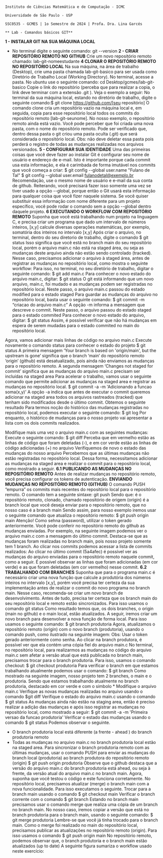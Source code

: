                                                                                                   Instituto de Ciências Matemática e de Computação - ICMC
                                                                                                            Universidade de São Paulo - USP
                                                                                                  SSC0535 - GCMES | 1o Semestre de 2024 | Profa. Dra. Lina Garcés
                                                                                                              ** Lab - Comandos básicos GIT**
**1 - INSTALAR GIT NA SUA MÁQUINA LOCAL**
- No terminal digite o seguinte comando:
      git --version
**2 - CRIAR REPOSITÓRIO REMOTO NO GITHUB**
Crie um novo repositório remoto chamado: lab-git-nomeestudante
**4 CLONAR O REPOSITÓRIO REMOTO NO REPOSITÓRIO LOCAL**
Na sua máquina, na área de trabalho (Desktop), crie uma pasta chamada lab-git-basico
para ser usada como Diretório de Trabalho Local (Working Directory).
No terminal, acesse a pasta. No ubuntu use o seguinte comando:
cd Desktop/gcmes/lab-git-basico
Copie o link do repositório (perceba que para realizar a copia, o link deve terminar com a
extensão .git ). Veja o exemplo a seguir:
No terminal da sua máquina local, estando no diretório de trabalho, digite o seguinte
comando:$ git clone https://github.com/[seu repositório]
O comando clone cria um repositório vazio na máquina local e, em seguida, copia para
esse repositório local todos os commits do repositório remoto [lab-git-seunome]. No nosso
exemplo, o repositório remoto ainda está vazio.
Você pode perceber que foi criada uma nova pasta, com o nome do repositório remoto.
Pode ser verificado que, dentro dessa pasta o git criou uma pasta oculta (.git) que será
considerada o repositório local.
Obs: não deve deletar essa pasta pois perderá o registro de todas as mudanças realizadas
nos arquivos versionados.
**5 - CONFIGURAR SUA IDENTIDADE**
Uma das primeiras coisas que você deve fazer ao instalar Git é configurar seu nome de
usuário e endereço de e-mail. Isto é importante porque cada commit usa esta informação, e
ela é carimbada de forma imutável nos commits que você começa a criar:
$ git config --global user.name "Fulano de Tal"
$ git config --global user.email fulanodetal@exemplo.br
Recomendação, use o mesmo nome de usuário e e-mail da sua conta de github.
Reiterando, você precisará fazer isso somente uma vez se tiver usado a opção --global,
porque então o Git usará esta informação para qualquer coisa que você fizer naquele
sistema. Se você quiser substituir essa informação com nome diferente para um projeto
específico, você pode rodar o comando sem a opção --global dentro daquele projeto.
**6 EXECUTANDO O WORKFLOW COM REPOSITÓRIO REMOTO**
Suponha que você está trabalhando num projeto na linguagem C, e precisa criar um
programa que dado um intervalo de números inteiros, [x,y] calcule diversas operações
matemáticas, por exemplo, somatória dos inteiros no intervalo [x,y]
Após criar o arquivo, no terminal, dentro do seu diretorio de trabalho, digite o comando
$ git status
Isso significa que você está no branch main do seu repositório local, porém o arquivo main.c
não está na staged área, ou seja as mudanças deste arquivo ainda não estão sendo
controlado (tracked).
Nesse caso, precisamos adicionar o arquivo à staged área, antes de registrar as mudanças
no repositório local, como mostra o seguinte workflow:
Para isso, no terminal, no seu diretório de trabalho, digitar o seguinte comando:
$ git add main.c
Para conhecer o novo estado do arquivo main.c, digitar:
$ git status
O git está informando que um novo arquivo, main.c, foi mudado e as mudanças podem ser
registradas no repositório local.
Neste passo, o arquivo main.c passou do estado modified para o estado staged
Para guardar as mudanças do arquivo no repositório local, basta usar o seguinte comando:
$ git commit -m “criacao do arquivo main.c”
A opção -m informa a mensagem que descreve o commit.
Neste passo, o arquivo passou do estado staged para o estado commited
Para conhecer o novo estado do arquivo, digitar:
$ git status
Assim, é possível verificar que não há mudanças em espera de serem mudadas para o
estado commited no main do repositório local.

Agora, vamos adicionar mais linhas de código no arquivo main.c
Execute novamente o comando status para conhecer o estado do projeto
$ git status
A primeira mensagem ‘Your branch is based on 'origin/main', but the upstream
is gone’ significa que o branch ‘main’ do repositório remoto ‘origin’ (github) está
desatualizado, pois ainda não enviamos as mudanças para o repositório remoto.
A segunda mensagem ‘Changes not staged for commit’ significa que as mudanças do
arquivo main.c precisam ser incluídas na staged area
Para acelerar o trabalho, vamos usar o seguinte comando que permite adicionar as
mudanças na staged area e registrar as mudanças no repositório local.
$ git commit -a -m 'Adicionando a funcao soma(x,y)'
A opção -a indica que antes de executar o commit queremos adicionar na staged area
todos os arquivos rastreados (tracked) que tenham sido modificados desde o último commit.
Obtemos o seguinte resultado
Para termos noção do histórico das mudanças registradas no repositório local, podemos
executar o seguinte comando:
$ git log
Por enquanto, o histórico de mudanças para o nosso projeto vai apresentar a lista com os
dois commits realizados.

Modifique mais uma vez o arquivo main.c com as seguintes mudanças:
Execute o seguinte comando:
$ git diff
Perceba que em vermelho estão as linhas de código que foram deletadas (-), e em cor
verde estão as linhas de código adicionadas (+) no arquivo
Verifiquemos de novo o estado das mudanças do nosso arquivo
Percebemos que as últimas mudanças não estão registradas no repositório local. Dessa
forma, necessitamos adicionar as mudanças na staged area e realizar o commit para o
repositório local, como mostrado a seguir.
**6.1 PUBLICANDO AS MUDANÇAS NO REPOSITÓRIO REMOTO**
Antes de realizar mudanças no repositório remoto, você precisa configurar os tokens de
autenticação. 
**ENVIANDO MUDANÇAS NO REPOSITÓRIO REMOTO (GITHUB)**
O comando PUSH “empurra” os commits mais recentes do repositório local para o
repositório remoto.
O comando tem a seguinte sintaxe: git push <remote> <branch>
Sendo que:
<remote> é o repositório remoto, clonado, chamado repositório de origem (origin)
<branch> é a branch local que você deseja enviar para o repositório remoto, que no
nosso caso é a branch main
Sendo assim, para nosso exemplo iremos usar o seguinte comando que atualiza o
repositório remoto:
$ git push origin main
Atenção! Como sehna (password), utilizar o token gerado anteriormente.
Você pode conferir no repositório remoto do github as mudanças enviadas. Por exemplo, na
seguinte imagem podemos ver o arquivo main.c com a mensagem do último commit.
Destaca-se que as mudanças foram realizadas no branch main, pois nosso projeto somente
tem 1 branch.
Ao clicar nos commits podemos acessar a lista de commits realizados:
Ao clicar no último commit (5a4afec) é possível ver as mudanças do arquivo enviadas para
o repositório remoto naquele commit, como a seguir.
É possível observar as linhas que foram adicionadas (em cor verde) e as que foram
deletadas (em cor vermelho) nesse commit.
**6.2 TRABALHANDO COM BRANCHES**
Suponha que para o programa main.c é necessário criar uma nova função que calcule a
produtória dos números inteiros no intervalo [x,y], porém você precisa ter certeza da sua
implementação antes de realizar o commit do novo programa no branch main.
Nesse caso, recomenda-se criar um novo branch de desenvolvimento.
Antes de tudo, precisa ter certeza que os branch main do seu repositório local e remoto
estão sincronizados. Para isso usamos o comando git status
Como resultado temos que, os dois branches, o origin (main no github) e o main local,
estão atualizados.
A seguir, iremos criar um novo branch para desenvolver a nova função de forma local. Para
isso usamos o seguinte comando:
$ git branch produtoria
Agora, atualizamos o repositório remoto (origin) com o novo branch (produtoria), usando o
comando push, como ilustrado na seguinte imagem:
Obs: Usar o token gerado anteriormente como senha.
Ao clicar na branch produtora, é possível ver que ela contém uma cópia fiel do arquivo
main.c
No terminal, no repositório local, para realizarmos as mudanças no código do arquivo
main.c sem afetar a versão atual que está publicada no branch main, precisamos trocar
para o branch produtoria. Para isso, usamos o comando checkout:
$ git checkout produtoria
Para verificar o branch em que estamos trabalhando atualmente podemos usar o comando:
$ git branch
Como mostrado na seguinte imagem, nosso projeto tem 2 branches, o main e o produtoria.
Sendo que estamos trabalhando atualmente no branch produtoria, destacado em cor verde
e com o simbolo *
Modifique o arquivo main.c 
Verifique as novas mudanças realizadas no arquivo usando o comando $git diff
Verifique o estado do arquivo main.c usando o comando $ git status
As mudanças ainda não estão na staging area, então é preciso realizar a adição das
mudanças e após isso registrar as mudanças no repositório local, como mostrado a seguir:
$ git commit -a -m 'Primeira versao da funcao produtoria'
Verificar o estado das mudanças usando o comando $ git status
Podemos observar o seguinte.
- O branch produtoria local está diferente (a frente - ahead ) do branch produtoria
remoto
- Todas as mudanças no arquivo main.c no branch produtoria local estão na staged
area.
Para sincronizar o branch produtoria remoto com as últimas mudanças, usar o comando
PUSH para enviar as mudanças do branch local (produtoria) ao branch produtora do
repositório remoto (origin)
$ git push origin produtoria
Observe que o github destaca que a versão do arquivo main.c do branch produtoria está
ahead, ou seja à frente, da versão atual do arquivo main.c no branch main.
Agora, suponha que você testou o código e este funciona corretamente. No repositório
local, precisamos atualizar (merge) o branch main com a nova funcionalidade. Para isso
executamos o seguinte.
Trocar para a branch main usando o comando $ git checkout main
Verificar o branch corrente com o comando $ git branch
Estando no branch main precisamos usar o comando merge que realiza uma cópia de um
branch no branch main.
No nosso caso, iremos copiar a versão que está no branch produtoria para o branch main,
usando o seguinte comando:
$ git merge produtoria
Lembre-se que você já tinha trocado para o branch main.
Como o merge foi realizado no main do repositório local, precisamos publicar as
atualizações no repositório remoto (origin). Para isso usamos o comando
$ git push origin main
No repositório remoto, podemos observar que, o branch produtoria e o branch main estão
atualizados (up to date)
A seguinte figura sumariza o workflow usado neste exercício:
